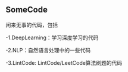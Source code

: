 ## SomeCode
闲来无事的代码，包括

  -1.DeepLearning：学习深度学习的代码
  
  -2.NLP：自然语言处理中的一些代码
  
  -3.LintCode: LintCode/LeetCode算法刷题的代码
